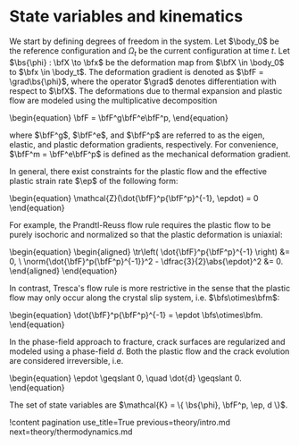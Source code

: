 # State variables and kinematics

We start by defining degrees of freedom in the system. Let $\body_0$ be the reference configuration and $\Omega_t$ be the current configuration at time $t$. Let $\bs{\phi} : \bfX \to \bfx$ be the deformation map from $\bfX \in \body_0$ to $\bfx \in \body_t$. The deformation gradient is denoted as $\bfF = \grad\bs{\phi}$, where the operator $\grad$ denotes differentiation with respect to $\bfX$. The deformations due to thermal expansion and plastic flow are modeled using the multiplicative decomposition

\begin{equation}
  \bfF = \bfF^g\bfF^e\bfF^p,
\end{equation}

where $\bfF^g$, $\bfF^e$, and $\bfF^p$ are referred to as the eigen, elastic, and plastic deformation gradients, respectively. For convenience, $\bfF^m = \bfF^e\bfF^p$ is defined as the mechanical deformation gradient.

In general, there exist constraints for the plastic flow and the effective plastic strain rate $\ep$ of the following form:

\begin{equation}
  \mathcal{Z}(\dot{\bfF}^p{\bfF^p}^{-1}, \epdot) = 0
\end{equation}

For example, the Prandtl-Reuss flow rule requires the plastic flow to be purely isochoric and normalized so that the plastic deformation is uniaxial:

\begin{equation}
  \begin{aligned}
    \tr\left( \dot{\bfF}^p{\bfF^p}^{-1} \right) &= 0, \\
    \norm{\dot{\bfF}^p{\bfF^p}^{-1}}^2 - \dfrac{3}{2}\abs{\epdot}^2 &= 0.
  \end{aligned}
\end{equation}

In contrast, Tresca's flow rule is more restrictive in the sense that the plastic flow may only occur along the crystal slip system, i.e. $\bfs\otimes\bfm$:

\begin{equation}
  \dot{\bfF}^p{\bfF^p}^{-1} = \epdot \bfs\otimes\bfm.
\end{equation}

In the phase-field approach to fracture, crack surfaces are regularized and modeled using a phase-field $d$. Both the plastic flow and the crack evolution are considered irreversible, i.e.

\begin{equation}
  \epdot \geqslant 0, \quad \dot{d} \geqslant 0.
\end{equation}

The set of state variables are $\mathcal{K} = \{ \bs{\phi}, \bfF^p, \ep, d \}$.

!content pagination use_title=True
                    previous=theory/intro.md
                    next=theory/thermodynamics.md
